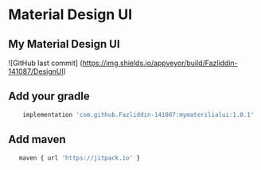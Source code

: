 # Material Design UI 

## My Material Design UI 
![GitHub last commit] (https://img.shields.io/appveyor/build/Fazliddin-141087/DesignUI)

## Add your gradle

```bash
    implementation 'com.github.Fazliddin-141087:mymaterilialui:1.0.1'
 ```
## Add maven

```bash
   maven { url 'https://jitpack.io' } 
```


